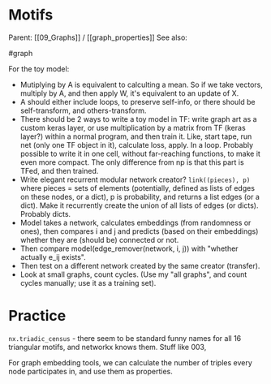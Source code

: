 # Motifs

Parent: [[09_Graphs]] / [[graph_properties]]
See also:

#graph


For the toy model:

* Mutiplying by A is equivalent to calculting a mean. So if we take vectors, multiply by A, and then apply W, it's equivalent to an update of X.
* A should either include loops, to preserve self-info, or there should be self-transform, and others-transform.
* There should be 2 ways to write a toy model in TF: write graph art as a custom keras layer, or use multiplication by a matrix from TF (keras layer?) within a normal program, and then train it. Like, start tape, run net (only one TF object in it), calculate loss, apply. In a loop. Probably possible to write it in one cell, without far-reaching functions, to make it even more compact. The only difference from np is that this part is TFed, and then trained.
* Write elegant recurrent modular network creator? `link((pieces), p)` where pieces = sets of elements (potentially, defined as lists of edges on these nodes, or a dict), p is probability, and returns a list edges (or a dict). Make it recurrently create the union of all lists of edges (or dicts). Probably dicts.
* Model takes a network, calculates embeddings (from randomness or ones), then compares i and j and predicts (based on their embeddings) whether they are (should be) connected or not.
* Then compare model(edge_remover(network, i, j)) with "whether actually e_ij exists".
* Then test on a different network created by the same creator (transfer).
* Look at small graphs, count cycles. (Use my "all graphs", and count cycles manually; use it as a training set).

# Practice

`nx.triadic_census` - there seem to be standard funny names for all 16 triangular motifs, and networkx knows them. Stuff like 003, 

For graph embedding tools, we can calculate the number of triples every node participates in, and use them as properties.

